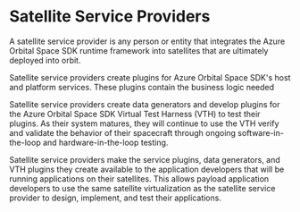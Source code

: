 # Satellite Service Providers

A satellite service provider is any person or entity that integrates the Azure Orbital Space SDK runtime framework into satellites that are ultimately deployed into orbit.

Satellite service providers create plugins for Azure Orbital Space SDK's host and platform services. These plugins contain the business logic needed

Satellite service providers create data generators and develop plugins for the Azure Orbital Space SDK Virtual Test Harness (VTH) to test their plugins. As their system matures, they will continue to use the VTH verify and validate the behavior of their spacecraft through ongoing software-in-the-loop and hardware-in-the-loop testing.

Satellite service providers make the service plugins, data generators, and VTH plugins they create available to the application developers that will be running applications on their satellites. This allows payload application developers to use the same satellite virtualization as the satellite service provider to design, implement, and test their applications.

<!-- TODO: Add links to:
- host, platform, and core services
- host, platform, and core service plugins
- virtual test harness 
- virtual test harness plugins
- data generator samples -->